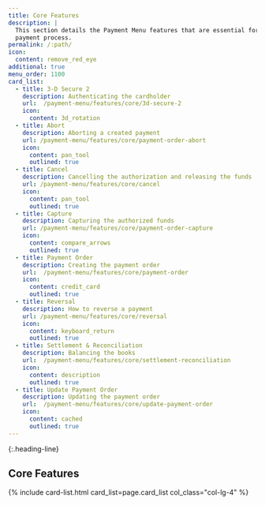 ```yaml
---
title: Core Features
description: |
  This section details the Payment Menu features that are essential for the
  payment process.
permalink: /:path/
icon:
  content: remove_red_eye
additional: true
menu_order: 1100
card_list:
  - title: 3-D Secure 2
    description: Authenticating the cardholder
    url:  /payment-menu/features/core/3d-secure-2
    icon:
      content: 3d_rotation
  - title: Abort
    description: Aborting a created payment
    url: /payment-menu/features/core/payment-order-abort
    icon:
      content: pan_tool
      outlined: true
  - title: Cancel
    description: Cancelling the authorization and releasing the funds
    url: /payment-menu/features/core/cancel
    icon:
      content: pan_tool
      outlined: true
  - title: Capture
    description: Capturing the authorized funds
    url: /payment-menu/features/core/payment-order-capture
    icon:
      content: compare_arrows
      outlined: true
  - title: Payment Order
    description: Creating the payment order
    url:  /payment-menu/features/core/payment-order
    icon:
      content: credit_card
      outlined: true
  - title: Reversal
    description: How to reverse a payment
    url: /payment-menu/features/core/reversal
    icon:
      content: keyboard_return
      outlined: true
  - title: Settlement & Reconciliation
    description: Balancing the books
    url:  /payment-menu/features/core/settlement-reconciliation
    icon:
      content: description
      outlined: true
  - title: Update Payment Order
    description: Updating the payment order
    url:  /payment-menu/features/core/update-payment-order
    icon:
      content: cached
      outlined: true
---
```


{:.heading-line}

## Core Features

{% include card-list.html card_list=page.card_list
    col_class="col-lg-4" %}
